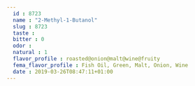```yaml
---
  id : 8723
  name : "2-Methyl-1-Butanol"
  slug : 8723
  taste : 
  bitter : 0
  odor : 
  natural : 1
  flavor_profile : roasted@onion@malt@wine@fruity
  fema_flavor_profile : Fish Oil, Green, Malt, Onion, Wine
  date : 2019-03-26T08:47:11+01:00
---
```



